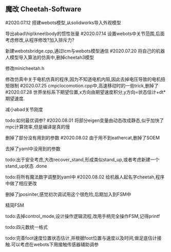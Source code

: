 ## 魔改 Cheetah-Software
#2020.07.12
搭建webots模型,从solidworks导入外观模型

导出abad\hip\knee\body的惯性张量
#2020.07.14
设置webots中关节范围,后面考虑修改,从程序修改?加入排斥力?

新建webotsbridge.cpp,通过lcm与webots模型通信
#2020.07.20
将自己的机器人模型导入算法的仿真中,删掉cheetah3模型

修改minicheetah.h

修改仿真中关于电机仿真的程序,因为不知道电机内阻,因此去掉电压导致的电机扭矩限制
#2020.07.25
cmpclocomotion.cpp中,高速移动时的一些trick,删掉了
#2020.07.28
世界坐标系下期望位置,x方向由期望速度积分,y方向=状态估计+dt*期望速度.

减小abad关节刚度

todo:如何最优调参?
#2020.08.01
将部分eigen变量由动态改成静态,似乎加快了mpc计算效率,但是编译是真的慢

删掉了部分没有用到的参数
#2020.08.02
由于用不到eathercat,删掉了SOEM

去掉了yaml中没用到的参数

todo:出于安全考虑,大改recover_stand,形成类似stand_up,或者考虑新建一个stand_up状态 .done

todo:将所有魔法数字调整到yaml中
#2020.08.02
给机器人起名字cheetah,程序中做了相应更改

删掉了jposiniter,感觉初次调试用这个很危险,后期加入到FSM中

精简FSM

todo:去掉control_mode,设计操作逻辑流程,改用手柄完全操作FSM,记得printf


todo:四元数统一格式

todo:完善foot速度位置状态估计,并根据foot位置与速度以及时间,做足底估计接触.可以考虑在webots下用接触传感器辅助调参



